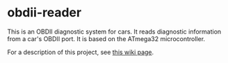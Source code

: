 # obdii-reader
This is an OBDII diagnostic system for cars. It reads diagnostic information from a car's OBDII port. It is based on the ATmega32 microcontroller.

For a description of this project, see [this wiki page](https://github.com/arashn/obdii-reader/wiki).
